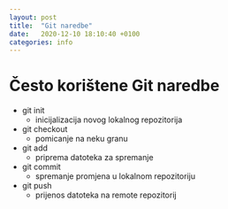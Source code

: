 ```yaml
---
layout: post
title:  "Git naredbe"
date:   2020-12-10 18:10:40 +0100
categories: info
---
```


# Često korištene Git naredbe

* git init
    * inicijalizacija novog lokalnog repozitorija
* git checkout
    * pomicanje na neku granu
* git add
    * priprema datoteka za spremanje
* git commit 
    * spremanje promjena u lokalnom repozitoriju
* git push
    * prijenos datoteka na remote repozitorij

